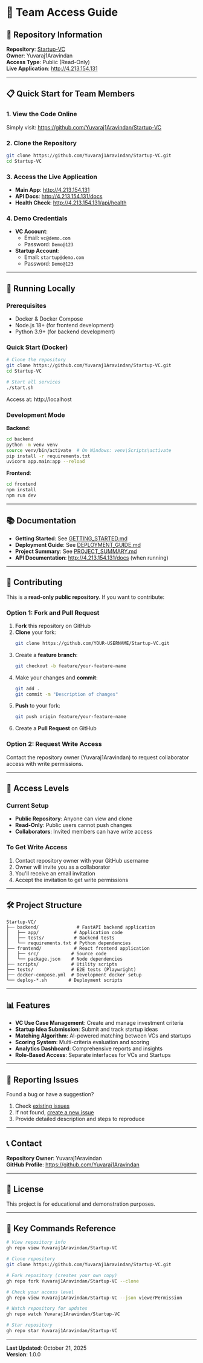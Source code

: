 # 👥 Team Access Guide

## 🔗 Repository Information

**Repository**: [Startup-VC](https://github.com/Yuvaraj1Aravindan/Startup-VC)  
**Owner**: Yuvaraj1Aravindan  
**Access Type**: Public (Read-Only)  
**Live Application**: http://4.213.154.131

---

## 📋 Quick Start for Team Members

### 1. **View the Code Online**
Simply visit: https://github.com/Yuvaraj1Aravindan/Startup-VC

### 2. **Clone the Repository**
```bash
git clone https://github.com/Yuvaraj1Aravindan/Startup-VC.git
cd Startup-VC
```

### 3. **Access the Live Application**
- **Main App**: http://4.213.154.131
- **API Docs**: http://4.213.154.131/docs
- **Health Check**: http://4.213.154.131/api/health

### 4. **Demo Credentials**
- **VC Account**: 
  - Email: `vc@demo.com`
  - Password: `Demo@123`
- **Startup Account**: 
  - Email: `startup@demo.com`
  - Password: `Demo@123`

---

## 🚀 Running Locally

### Prerequisites
- Docker & Docker Compose
- Node.js 18+ (for frontend development)
- Python 3.9+ (for backend development)

### Quick Start (Docker)
```bash
# Clone the repository
git clone https://github.com/Yuvaraj1Aravindan/Startup-VC.git
cd Startup-VC

# Start all services
./start.sh
```

Access at: http://localhost

### Development Mode

**Backend**:
```bash
cd backend
python -m venv venv
source venv/bin/activate  # On Windows: venv\Scripts\activate
pip install -r requirements.txt
uvicorn app.main:app --reload
```

**Frontend**:
```bash
cd frontend
npm install
npm run dev
```

---

## 📚 Documentation

- **Getting Started**: See [GETTING_STARTED.md](./GETTING_STARTED.md)
- **Deployment Guide**: See [DEPLOYMENT_GUIDE.md](./DEPLOYMENT_GUIDE.md)
- **Project Summary**: See [PROJECT_SUMMARY.md](./PROJECT_SUMMARY.md)
- **API Documentation**: http://4.213.154.131/docs (when running)

---

## 🤝 Contributing

This is a **read-only public repository**. If you want to contribute:

### Option 1: Fork and Pull Request
1. **Fork** this repository on GitHub
2. **Clone** your fork:
   ```bash
   git clone https://github.com/YOUR-USERNAME/Startup-VC.git
   ```
3. Create a **feature branch**:
   ```bash
   git checkout -b feature/your-feature-name
   ```
4. Make your changes and **commit**:
   ```bash
   git add .
   git commit -m "Description of changes"
   ```
5. **Push** to your fork:
   ```bash
   git push origin feature/your-feature-name
   ```
6. Create a **Pull Request** on GitHub

### Option 2: Request Write Access
Contact the repository owner (Yuvaraj1Aravindan) to request collaborator access with write permissions.

---

## 🔐 Access Levels

### Current Setup
- **Public Repository**: Anyone can view and clone
- **Read-Only**: Public users cannot push changes
- **Collaborators**: Invited members can have write access

### To Get Write Access
1. Contact repository owner with your GitHub username
2. Owner will invite you as a collaborator
3. You'll receive an email invitation
4. Accept the invitation to get write permissions

---

## 🛠️ Project Structure

```
Startup-VC/
├── backend/              # FastAPI backend application
│   ├── app/             # Application code
│   ├── tests/           # Backend tests
│   └── requirements.txt # Python dependencies
├── frontend/            # React frontend application
│   ├── src/            # Source code
│   └── package.json    # Node dependencies
├── scripts/            # Utility scripts
├── tests/              # E2E tests (Playwright)
├── docker-compose.yml  # Development docker setup
└── deploy-*.sh        # Deployment scripts
```

---

## 📊 Features

- **VC Use Case Management**: Create and manage investment criteria
- **Startup Idea Submission**: Submit and track startup ideas
- **Matching Algorithm**: AI-powered matching between VCs and startups
- **Scoring System**: Multi-criteria evaluation and scoring
- **Analytics Dashboard**: Comprehensive reports and insights
- **Role-Based Access**: Separate interfaces for VCs and Startups

---

## 🐛 Reporting Issues

Found a bug or have a suggestion?

1. Check [existing issues](https://github.com/Yuvaraj1Aravindan/Startup-VC/issues)
2. If not found, [create a new issue](https://github.com/Yuvaraj1Aravindan/Startup-VC/issues/new)
3. Provide detailed description and steps to reproduce

---

## 📞 Contact

**Repository Owner**: Yuvaraj1Aravindan  
**GitHub Profile**: https://github.com/Yuvaraj1Aravindan

---

## 📄 License

This project is for educational and demonstration purposes.

---

## 🎯 Key Commands Reference

```bash
# View repository info
gh repo view Yuvaraj1Aravindan/Startup-VC

# Clone repository
git clone https://github.com/Yuvaraj1Aravindan/Startup-VC.git

# Fork repository (creates your own copy)
gh repo fork Yuvaraj1Aravindan/Startup-VC --clone

# Check your access level
gh repo view Yuvaraj1Aravindan/Startup-VC --json viewerPermission

# Watch repository for updates
gh repo watch Yuvaraj1Aravindan/Startup-VC

# Star repository
gh repo star Yuvaraj1Aravindan/Startup-VC
```

---

**Last Updated**: October 21, 2025  
**Version**: 1.0.0

